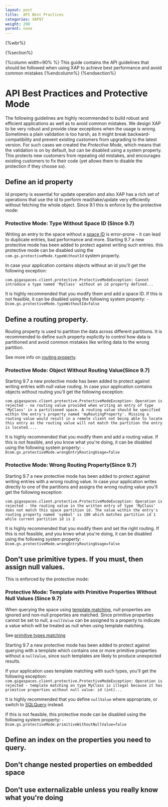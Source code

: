 ```yaml
---
layout: post
title:  API Best Practices
categories: XAP97
weight: 200
parent: none
---
```


{%wbr%}

{%section%}

{%column width=90% %}
This guide contains the API guidelines that should be followed when using XAP to achieve best performance and avoid common mistakes
{%endcolumn%}
{%endsection%}

# API Best Practices and Protective Mode

The following guidelines are highly recommended to build robust and efficient applications as well as to avoid common mistakes. 
We design XAP to be very robust and provide clear exceptions when the usage is wrong. 
Sometimes a plain validation is too harsh, as it might break backward-compatibility and prevent existing customers from upgrading to the latest version. 
For such cases we created the *Protective Mode*, which means that the validation is on by default, but can be disabled using a system property. This protects new customers from repeating old mistakes, and encourages existing customers to fix their code (yet allows them to disable the protection if they choose so).

## Define an id property 

Id property is essential for update operation and also XAP has a rich set of operations that use the id to perform read/take/update very efficiently without fetching the whole object. 
Since 9.1 this is enforce by the protective mode:

### Protective Mode: Type Without Space ID (Since 9.7)

Writing an entry to the space without a [space ID]({%latestjavaurl%}/query-by-id.html) is error-prone - it can lead to duplicate entries, bad performance and more. Starting 9.7 a new protective mode has been added to protect against writing such entries. this protective mode can be disabled using the `com.gs.protectiveMode.typeWithoutId` system property.

In case your application contains objects without an id you'll get the following exception:

`com.gigaspaces.client.protective.ProtectiveModeException: Cannot introduce a type named 'MyClass' without an id property defined...`

It is highly recommended that you modify them and add a space ID.
If this is not feasible, it can be disabled using the following system property: `-Dcom.gs.protectiveMode.typeWithoutId=false`

## Define a routing property.

Routing property is used to partition the data across different partitions.
It is recommended to define such property explicitly to control how data is partitioned and avoid common mistakes like writing data to the wrong partition.

See more info on [routing property]({%latestjavaurl%}/routing-in-partitioned-spaces.html).

### Protective Mode: Object Without Routing Value(Since 9.7)

Starting 9.7 a new protective mode has been added to protect against writing entries with null value routing.
In case your application contains objects without routing you'll get the following exception:

`com.gigaspaces.client.protective.ProtectiveModeException: Operation is rejected - no routing value provided when writing an entry of type 'MyClass' in a partitioned space. A routing value should be specified within the entry's property named 'myRoutingProperty'. Missing a routing value would result in a remote client not being able to locate this entry as the routing value will not match the partition the entry is located.... `


It is highly recommended that you modify them and add a routing value.
If this is not feasible, and you know what you're doing, it can be disabled using the following system property: `-Dcom.gs.protectiveMode.wrongEntryRoutingUsage=false`

### Protective Mode: Wrong Routing Property(Since 9.7)

Starting 9.7 a new protective mode has been added to protect against writing entries with a wrong routing value.
In case your application writes directly to one of the partitions and assigns the wrong routing value you'll get the following exception:

`com.gigaspaces.client.protective.ProtectiveModeException: Operation is rejected - the routing value in the written entry of type 'MyClass' does not match this space partition id. The value within the entry's routing property named 'symbol' is 100 which matches partition id 1 while current partition id is 2`


It is highly recommended that you modify them and set the right routing.
If this is not feasible, and you knwo what you're doing, it can be disabled using the following system property: `-Dcom.gs.protectiveMode.wrongEntryRoutingUsage=false`


## Don't use primitive types. If you must, then assign null values.

This is enforced by the protective mode:

### Protective Mode: Template with Primitive Properties Without Null Values (Since 9.7)

When querying the space using [template matching]({%latestjavaurl%}/query-template-matching.html), null properties are ignored and non-null properties are matched. Since primitive properties cannot be set to null, a `nullValue` can be assigned to a property to indicate a value which will be treated as null when using template matching. 

See [primitive types matching]({%latestjavaurl%}/query-template-matching.html#primitive-types)

Starting 9.7 a new protective mode has been added to protect against querying with a template which contains one or more primitive properties without a `nullValue`, since such templates are likely to produce unexpected results. 

If your application uses template matching with such types, you'll get the following exception:
`com.gigaspaces.client.protective.ProtectiveModeException: Operation is rejected - template matching on type MyClass is illegal because it has primitive properties without null value: id (int)...`

It is highly recommended that you define `nullValue` where appropriate, or switch to [SQLQuery]({%latestjavaurl%}/sqlquery.html) instead. 

If this is not feasible, this protective mode can be disabled using the following system property: `-Dcom.gs.protectiveMode.primitiveWithoutNullValue=false` 



## Define an index on the properties you need to query. 

## Don't change nested properties on embedded space
## Don't use externalizable unless you really know what you're doing 


